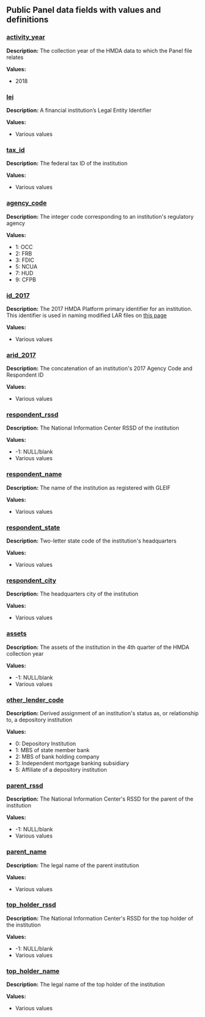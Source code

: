 ## Public Panel data fields with values and definitions

### [activity\_year](#activity_year)
**Description:** The collection year of the HMDA data to which the Panel file relates

**Values:**
- 2018

### [lei](#lei)
**Description:** A financial institution’s Legal Entity Identifier

**Values:**
- Various values

### [tax\_id](#tax_id)
**Description:** The federal tax ID of the institution

**Values:**
- Various values

### [agency\_code](#agency_code)
**Description:** The integer code corresponding to an institution's regulatory agency

**Values:**
- 1: OCC
- 2: FRB
- 3: FDIC
- 5: NCUA
- 7: HUD
- 9: CFPB

### [id\_2017](#id_2017)
**Description:** The 2017 HMDA Platform primary identifier for an institution. This identifier is used in naming modified LAR files on [this page](https://ffiec.cfpb.gov/data-publication/modified-lar/2017)

**Values:**
- Various values

### [arid\_2017](#arid_2017)
**Description:** The concatenation of an institution's 2017 Agency Code and Respondent ID

**Values:**
- Various values

### [respondent\_rssd](#respondent_id)
**Description:** The National Information Center RSSD of the institution

**Values:**
- -1: NULL/blank
- Various values

### [respondent\_name](#respondent_name)
**Description:** The name of the institution as registered with GLEIF

**Values:**
- Various values

### [respondent\_state](#respondent_state)
**Description:** Two-letter state code of the institution's headquarters

**Values:**
- Various values

### [respondent\_city](#respondent_city)
**Description:** The headquarters city of the institution

**Values:**
- Various values

### [assets](#assets)
**Description:** The assets of the institution in the 4th quarter of the HMDA collection year

**Values:**
- -1: NULL/blank
- Various values

### [other\_lender\_code](#other_lender_code)
**Description:** Derived assignment of an institution's status as, or relationship to, a depository institution

**Values:**
- 0: Depository Institution
- 1: MBS of state member bank
- 2: MBS of bank holding company
- 3: Independent mortgage banking subsidiary
- 5: Affiliate of a depository institution

### [parent\_rssd](#parent_rssd)
**Description:** The National Information Center's RSSD for the parent of the institution

**Values:**
- -1: NULL/blank
- Various values

### [parent\_name](#parent_name)
**Description:** The legal name of the parent institution

**Values:**
- Various values

### [top\_holder\_rssd](#top_holder_rssd)
**Description:** The National Information Center's RSSD for the top holder of the institution

**Values:**
- -1: NULL/blank
- Various values

### [top\_holder\_name](#top_holder_name)
**Description:** The legal name of the top holder of the institution

**Values:**
- Various values
